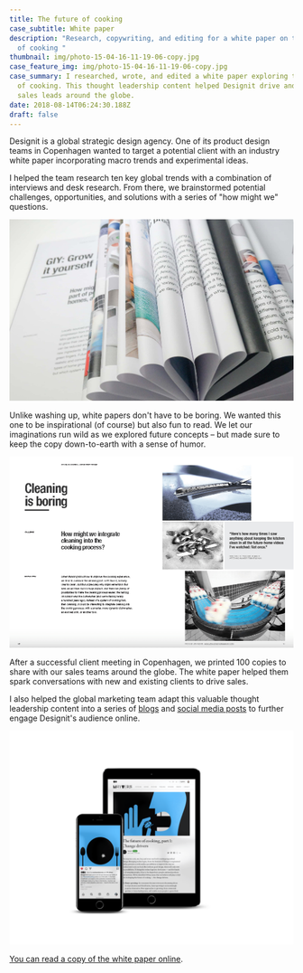 ```yaml
---
title: The future of cooking
case_subtitle: White paper
description: "Research, copywriting, and editing for a white paper on the future
  of cooking "
thumbnail: img/photo-15-04-16-11-19-06-copy.jpg
case_feature_img: img/photo-15-04-16-11-19-06-copy.jpg
case_summary: I researched, wrote, and edited a white paper exploring the future
  of cooking. This thought leadership content helped Designit drive and convert
  sales leads around the globe.
date: 2018-08-14T06:24:30.188Z
draft: false
---
```

Designit is a global strategic design agency. One of its product design teams in Copenhagen wanted to target a potential client with an industry white paper incorporating macro trends and experimental ideas.

I helped the team research ten key global trends with a combination of interviews and desk research. From there, we brainstormed potential challenges, opportunities, and solutions with a series of "how might we" questions.

![GIY: Grow it yourself](/img/photo-15-04-16-11-33-45.jpg)

Unlike washing up, white papers don't have to be boring. We wanted this one to be inspirational (of course) but also fun to read. We let our imaginations run wild as we explored future concepts – but made sure to keep the copy down-to-earth with a sense of humor.

![Cleaning is boring](/img/future-of-cooking-cleaning.png)

After a successful client meeting in Copenhagen, we printed 100 copies to share with our sales teams around the globe. The white paper helped them spark conversations with new and existing clients to drive sales.

I also helped the global marketing team adapt this valuable thought leadership content into a series of [blogs](https://medium.designit.com/the-future-of-cooking-part-1-change-drivers-389a75bc4747) and [social media posts](https://www.instagram.com/p/Bul2Iwcg1U2/?utm_source=ig_web_copy_link) to further engage Designit's audience online.

![](/img/future-of-cooking-on-instagram-and-medium.png)

[You can read a copy of the white paper online](https://issuu.com/designit/docs/future_of_cooking).
